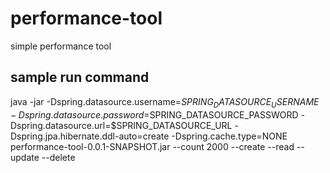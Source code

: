 # performance-tool
simple performance tool

## sample run command
java -jar -Dspring.datasource.username=$SPRING_DATASOURCE_USERNAME -Dspring.datasource.password=$SPRING_DATASOURCE_PASSWORD -Dspring.datasource.url=$SPRING_DATASOURCE_URL -Dspring.jpa.hibernate.ddl-auto=create -Dspring.cache.type=NONE performance-tool-0.0.1-SNAPSHOT.jar --count 2000 --create --read --update --delete
